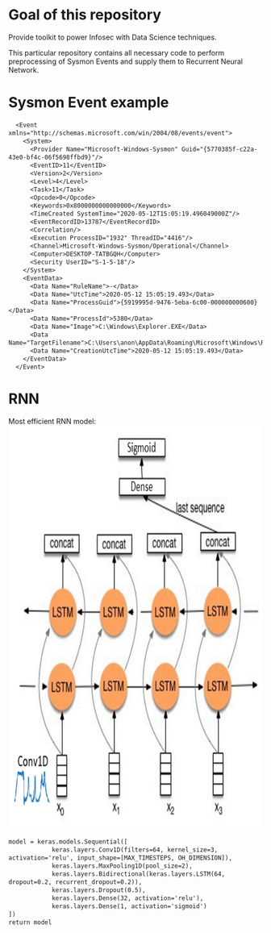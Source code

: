 # Goal of this repository

Provide toolkit to power Infosec with Data Science techniques.  

This particular repository contains all necessary code to perform preprocessing of Sysmon Events and supply them to Recurrent Neural Network.

# Sysmon Event example
```
  <Event xmlns="http://schemas.microsoft.com/win/2004/08/events/event">
    <System>
      <Provider Name="Microsoft-Windows-Sysmon" Guid="{5770385f-c22a-43e0-bf4c-06f5698ffbd9}"/>
      <EventID>11</EventID>
      <Version>2</Version>
      <Level>4</Level>
      <Task>11</Task>
      <Opcode>0</Opcode>
      <Keywords>0x8000000000000000</Keywords>
      <TimeCreated SystemTime="2020-05-12T15:05:19.496049000Z"/>
      <EventRecordID>13787</EventRecordID>
      <Correlation/>
      <Execution ProcessID="1932" ThreadID="4416"/>
      <Channel>Microsoft-Windows-Sysmon/Operational</Channel>
      <Computer>DESKTOP-TATBGQH</Computer>
      <Security UserID="S-1-5-18"/>
    </System>
    <EventData>
      <Data Name="RuleName">-</Data>
      <Data Name="UtcTime">2020-05-12 15:05:19.493</Data>
      <Data Name="ProcessGuid">{5919995d-9476-5eba-6c00-000000000600}</Data>
      <Data Name="ProcessId">5380</Data>
      <Data Name="Image">C:\Windows\Explorer.EXE</Data>
      <Data Name="TargetFilename">C:\Users\anon\AppData\Roaming\Microsoft\Windows\Recent\xmlEvents2.lnk</Data>
      <Data Name="CreationUtcTime">2020-05-12 15:05:19.493</Data>
    </EventData>
  </Event>
  ```

# RNN
Most efficient RNN model:  
<img src="data/rnn_architecture.png" width="1000" height="800">

```
model = keras.models.Sequential([
            keras.layers.Conv1D(filters=64, kernel_size=3, activation='relu', input_shape=[MAX_TIMESTEPS, OH_DIMENSION]),
            keras.layers.MaxPooling1D(pool_size=2),
            keras.layers.Bidirectional(keras.layers.LSTM(64, dropout=0.2, recurrent_dropout=0.2)),
            keras.layers.Dropout(0.5),
            keras.layers.Dense(32, activation='relu'),
            keras.layers.Dense(1, activation='sigmoid')
])
return model
```
